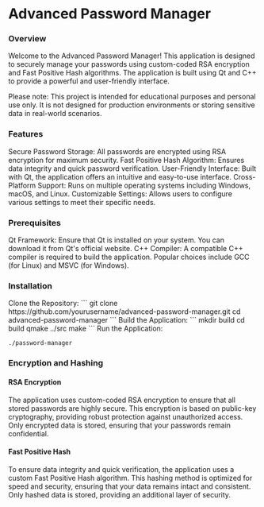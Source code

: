 <h1>Advanced Password Manager</h1>
<h3>Overview</h3>
Welcome to the Advanced Password Manager! This application is designed to securely manage your passwords using custom-coded RSA encryption and Fast Positive Hash algorithms. The application is built using Qt and C++ to provide a powerful and user-friendly interface.

Please note: This project is intended for educational purposes and personal use only. It is not designed for production environments or storing sensitive data in real-world scenarios.

<h3>Features</h3>
Secure Password Storage: All passwords are encrypted using RSA encryption for maximum security.
Fast Positive Hash Algorithm: Ensures data integrity and quick password verification.
User-Friendly Interface: Built with Qt, the application offers an intuitive and easy-to-use interface.
Cross-Platform Support: Runs on multiple operating systems including Windows, macOS, and Linux.
Customizable Settings: Allows users to configure various settings to meet their specific needs.
<h3>Prerequisites</h3>
Qt Framework: Ensure that Qt is installed on your system. You can download it from Qt's official website.
C++ Compiler: A compatible C++ compiler is required to build the application. Popular choices include GCC (for Linux) and MSVC (for Windows).
<h3>Installation</h3>
Clone the Repository:
```
git clone https://github.com/yourusername/advanced-password-manager.git
cd advanced-password-manager
```
Build the Application:
```
mkdir build
cd build
qmake ../src
make
```
Run the Application:

```
./password-manager
```

<h3>Encryption and Hashing</h3>
<h4>RSA Encryption</h4>
The application uses custom-coded RSA encryption to ensure that all stored passwords are highly secure. This encryption is based on public-key cryptography, providing robust protection against unauthorized access. Only encrypted data is stored, ensuring that your passwords remain confidential.

<h4>Fast Positive Hash</h4>
To ensure data integrity and quick verification, the application uses a custom Fast Positive Hash algorithm. This hashing method is optimized for speed and security, ensuring that your data remains intact and consistent. Only hashed data is stored, providing an additional layer of security.
